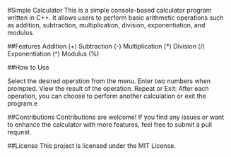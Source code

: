 #Simple Calculator
This is a simple console-based calculator program written in C++. It allows users to perform basic arithmetic operations such as addition, subtraction, multiplication, division, exponentiation, and modulus.

##Features
Addition (+)
Subtraction (-)
Multiplication (*)
Division (/)
Exponentiation (^)
Modulus (%)

##How to Use

Select the desired operation from the menu.
Enter two numbers when prompted.
View the result of the operation.
Repeat or Exit:
After each operation, you can choose to perform another calculation or exit the program.e
      
##Contributions
Contributions are welcome! If you find any issues or want to enhance the calculator with more features, feel free to submit a pull request.

##License
This project is licensed under the MIT License.


